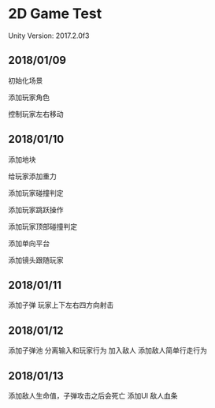 # 2D Game Test
Unity Version: 2017.2.0f3

## 2018/01/09

初始化场景

添加玩家角色

控制玩家左右移动


## 2018/01/10

添加地块

给玩家添加重力

添加玩家碰撞判定

添加玩家跳跃操作

添加玩家顶部碰撞判定

添加单向平台

添加镜头跟随玩家

## 2018/01/11
添加子弹
玩家上下左右四方向射击

## 2018/01/12
添加子弹池
分离输入和玩家行为
加入敌人
添加敌人简单行走行为

## 2018/01/13
添加敌人生命值，子弹攻击之后会死亡
添加UI 敌人血条  



